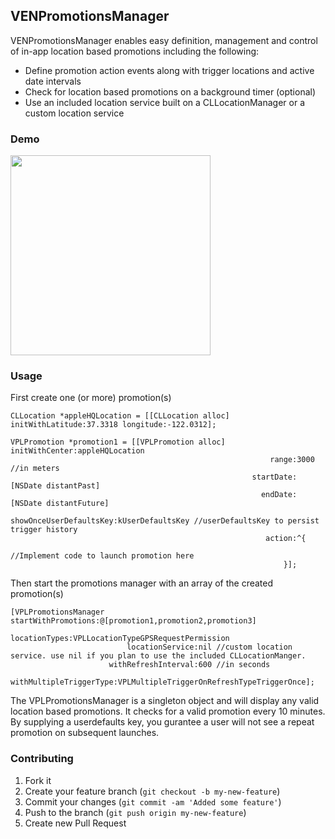 ## VENPromotionsManager

VENPromotionsManager enables easy definition, management and control of in-app location based promotions including the following:
- Define promotion action events along with trigger locations and active date intervals
- Check for location based promotions on a background timer (optional)
- Use an included location service built on a CLLocationManager or a custom location service

### Demo
<img src="example.gif" width="320">

### Usage

First create one (or more) promotion(s)
```objc
CLLocation *appleHQLocation = [[CLLocation alloc] initWithLatitude:37.3318 longitude:-122.0312];

VPLPromotion *promotion1 = [[VPLPromotion alloc] initWithCenter:appleHQLocation
                                                          range:3000 //in meters
                                                      startDate:[NSDate distantPast]
                                                        endDate:[NSDate distantFuture]
                                        showOnceUserDefaultsKey:kUserDefaultsKey //userDefaultsKey to persist trigger history
                                                         action:^{
                                                                 //Implement code to launch promotion here
                                                             }];
 ```
 
Then start the promotions manager with an array of the created promotion(s)
```objc
[VPLPromotionsManager startWithPromotions:@[promotion1,promotion2,promotion3]
                            locationTypes:VPLLocationTypeGPSRequestPermission
                          locationService:nil //custom location service. use nil if you plan to use the included CLLocationManger.
                      withRefreshInterval:600 //in seconds
                  withMultipleTriggerType:VPLMultipleTriggerOnRefreshTypeTriggerOnce];
 ```
The VPLPromotionsManager is a singleton object and will display any valid location based promotions.  It checks for a valid promotion every 10 minutes.  By supplying a userdefaults key, you gurantee a user will not see a repeat promotion on subsequent launches.
### Contributing

1. Fork it
2. Create your feature branch (`git checkout -b my-new-feature`)
3. Commit your changes (`git commit -am 'Added some feature'`)
4. Push to the branch (`git push origin my-new-feature`)
5. Create new Pull Request
